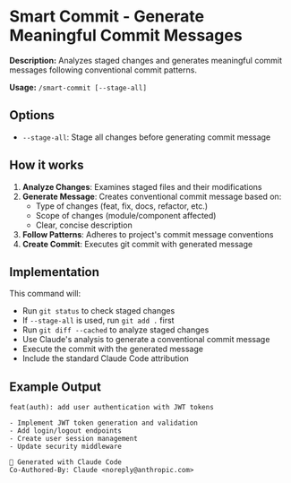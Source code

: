 # Smart Commit - Generate Meaningful Commit Messages

**Description:** Analyzes staged changes and generates meaningful commit messages following conventional commit patterns.

**Usage:** `/smart-commit [--stage-all]`

## Options

- `--stage-all`: Stage all changes before generating commit message

## How it works

1. **Analyze Changes**: Examines staged files and their modifications
2. **Generate Message**: Creates conventional commit message based on:
   - Type of changes (feat, fix, docs, refactor, etc.)
   - Scope of changes (module/component affected)
   - Clear, concise description
3. **Follow Patterns**: Adheres to project's commit message conventions
4. **Create Commit**: Executes git commit with generated message

## Implementation

This command will:
- Run `git status` to check staged changes
- If `--stage-all` is used, run `git add .` first
- Run `git diff --cached` to analyze staged changes
- Use Claude's analysis to generate a conventional commit message
- Execute the commit with the generated message
- Include the standard Claude Code attribution

## Example Output

```
feat(auth): add user authentication with JWT tokens

- Implement JWT token generation and validation
- Add login/logout endpoints
- Create user session management
- Update security middleware

🤖 Generated with Claude Code
Co-Authored-By: Claude <noreply@anthropic.com>
```